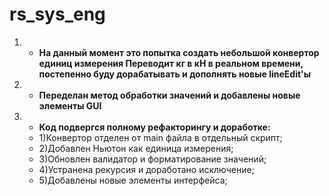 # rs_sys_eng
1. - **На данный момент это попытка создать небольшой конвертор единиц измерения
Переводит кг в кН в реальном времени, постепенно буду дорабатывать и дополнять новые lineEdit'ы**
2. - **Переделан метод обработки значений и добавлены новые элементы GUI**
3. - **Код подвергся полному рефакторингу и доработке:**
   - 1)Конвертор отделен от main файла в отдельный скрипт;
   - 2)Добавлен Ньютон как единица измерения;
   - 3)Обновлен валидатор и форматирование значений;
   - 4)Устранена рекурсия и доработано исключение;
   - 5)Добавлены новые элементы интерфейса;
